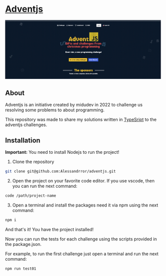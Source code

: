 # [Adventjs](https://adventjs.dev/)

[![Adventjs main page](/assets/adventjs2023.png)](https://adventjs.dev/)

## About

Adventjs is an initiative created by midudev in 2022 to challenge us resolving some problems to about programming.

This repository was made to share my solutions written in [TypeSript](https://www.typescriptlang.org/) to the adventjs challenges.

## Installation

**Important:** You need to install Nodejs to run the project!

1. Clone the repository

```sh
git clone git@github.com:Alessandrror/adventjs.git
```

2. Open the project on your favorite code editor. If you use vscode, then you can run the next command:

```sh
code /path/project-name
```

3. Open a terminal and install the packages need it via npm using the next command:

```sh
npm i
```

And that's it! You have the project installed!

Now you can run the tests for each challenge using the scripts provided in the package.json.

For example, to run the first challenge just open a terminal and run the next command:

```sh
npm run test01
```